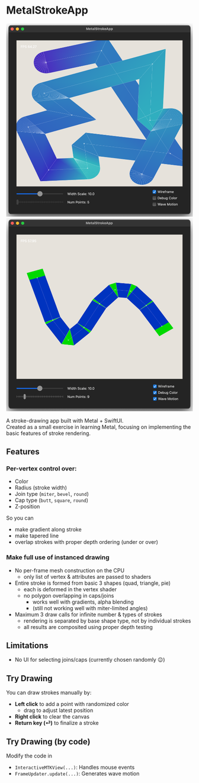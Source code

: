 # MetalStrokeApp

![Preview](Images/app_preview01.png)
![Preview](Images/app_preview02.png)

A stroke-drawing app built with Metal + SwiftUI.  
Created as a small exercise in learning Metal, focusing on implementing the basic features of stroke rendering.

## Features 

### Per-vertex control over:
  - Color
  - Radius (stroke width)
  - Join type (`miter`, `bevel`, `round`)
  - Cap type (`butt`, `square`, `round`)
  - Z-position

So you can
- make gradient along stroke
- make tapered line
- overlap strokes with proper depth ordering (under or over)

### Make full use of instanced drawing
- No per-frame mesh construction on the CPU
  - only list of vertex & attributes are passed to shaders
- Entire stroke is formed from basic 3 shapes (quad, triangle, pie)
  - each is deformed in the vertex shader
  - no polygon overlapping in caps/joins
    - works well with gradients, alpha blending
    - (still not working well with miter-limited angles)
- Maximum 3 draw calls for infinite number & types of strokes
  - rendering is separated by base shape type, not by individual strokes
  - all results are composited using proper depth testing

## Limitations
- No UI for selecting joins/caps (currently chosen randomly 😉)

## Try Drawing
You can draw strokes manually by:

- **Left click** to add a point with randomized color
  - drag to adjust latest position
- **Right click** to clear the canvas
- **Return key (⏎)** to finalize a stroke

## Try Drawing (by code)
Modify the code in
- `InteractiveMTKView(...)`: Handles mouse events
- `FrameUpdater.update(...)`: Generates wave motion
